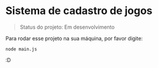
# Sistema de cadastro de jogos

> Status do projeto: Em desenvolvimento

Para rodar esse projeto na sua máquina, por favor digite:

```
node main.js
```

:D
